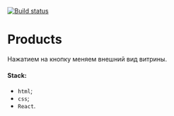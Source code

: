 [![Build status](https://ci.appveyor.com/api/projects/status/0lpb18l2iqh2t2wn/branch/master?svg=true)](https://ci.appveyor.com/project/Tryd0g0lik/products/branch/master)

# Products
Нажатием на кнопку меняем внешний вид витрины.
#### Stack:
- `html`;
- `css`;
- `React`.

